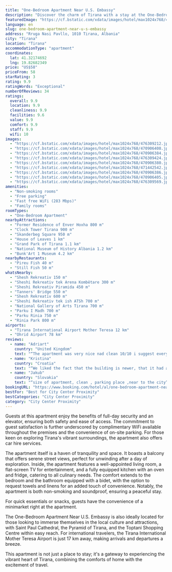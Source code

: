 ```yaml
---
title: "One-Bedroom Apartment Near U.S. Embassy"
description: "Discover the charm of Tirana with a stay at the One-Bedroom Apartment Near U."
featuredImage: "https://cf.bstatic.com/xdata/images/hotel/max1024x768/476309212.jpg?k=3dd99d9c7d304987822e69bffc70b03cce6a83190f6bfb157ea4584d13ce0704&o=&hp=1"
language: en
slug: one-bedroom-apartment-near-u-s-embassy
address: "Rruga Nasi Pavllo, 1010 Tirana, Albania"
city: "Tirana"
location: "Tirana"
accommodationType: "apartment"
coordinates:
  lat: 41.32174692
  lng: 19.82682349
price: "US$58"
priceFrom: 58
starRating: 3
rating: 9.9
ratingWords: "Exceptional"
numberOfReviews: 34
ratings:
  overall: 9.9
  location: 9.9
  cleanliness: 9.9
  facilities: 9.6
  value: 9.9
  comfort: 9.9
  staff: 9.9
  wifi: 10
images:
  - "https://cf.bstatic.com/xdata/images/hotel/max1024x768/476309212.jpg?k=3dd99d9c7d304987822e69bffc70b03cce6a83190f6bfb157ea4584d13ce0704&o=&hp=1"
  - "https://cf.bstatic.com/xdata/images/hotel/max1024x768/470906408.jpg?k=05b3786fd0d8a8df71a7ccec8335d6e9305fd9edb1adfa0476610d681156f805&o=&hp=1"
  - "https://cf.bstatic.com/xdata/images/hotel/max1024x768/470906384.jpg?k=66bad8f42a0f5906e74bc901db19684c72faab2292e01ed0ef44372c780ffcac&o=&hp=1"
  - "https://cf.bstatic.com/xdata/images/hotel/max1024x768/476309424.jpg?k=3f6cc5a61893f0a604b1dbec8a7fda5f495011a6c207cfd73a7e9a7695311ba5&o=&hp=1"
  - "https://cf.bstatic.com/xdata/images/hotel/max1024x768/470906380.jpg?k=25b935f7ecd1dfc7c2c6a1cce42436986dd1b250818550cdc0242c074ba6f7ac&o=&hp=1"
  - "https://cf.bstatic.com/xdata/images/hotel/max1024x768/471442542.jpg?k=9c8cbcb87141e1aebdf335992548fefb10e6a5f629e3d9bdaa148ada8e605c68&o=&hp=1"
  - "https://cf.bstatic.com/xdata/images/hotel/max1024x768/470906386.jpg?k=4bb3998e70020ade3e8e5bc1d23980de25f02d7e404e1c93f331db8a27e0f4c7&o=&hp=1"
  - "https://cf.bstatic.com/xdata/images/hotel/max1024x768/470906405.jpg?k=ad866cb5d8d2a1d65d14f407d65992b32b012a8f9636c34fb443a26c2277b7e6&o=&hp=1"
  - "https://cf.bstatic.com/xdata/images/hotel/max1024x768/476309569.jpg?k=02a449d5d9438fab4c450c98a10b6c88ebe1a4679688d331e4f55135ccfa2c14&o=&hp=1"
amenities:
  - "Non-smoking rooms"
  - "Free parking"
  - "Fast free WiFi (283 Mbps)"
  - "Family rooms"
roomTypes:
  - "One-Bedroom Apartment"
nearbyAttractions:
  - "Former Residence of Enver Hoxha 800 m"
  - "Clock Tower Tirana 900 m"
  - "Skanderbeg Square 950 m"
  - "House of Leaves 1 km"
  - "Grand Park of Tirana 1.1 km"
  - "National Museum of History Albania 1.2 km"
  - "Bunk'Art 1 Museum 4.2 km"
nearbyRestaurants:
  - "Pireu Fish 40 m"
  - "Still Fish 50 m"
whatsNearby:
  - "Shesh Rekreativ 150 m"
  - "Sheshi Rekreativ tek Arena Kombëtare 300 m"
  - "Sheshi Rekreativ Piramida 450 m"
  - "Tanners' Bridge 550 m"
  - "Shesh Rekreativ 600 m"
  - "Sheshi Rekreativ tek ish ATSh 700 m"
  - "National Gallery of Arts Tirana 700 m"
  - "Parku I Madh 700 m"
  - "Parku Rinia 750 m"
  - "Rinia Park 800 m"
airports:
  - "Tirana International Airport Mother Teresa 12 km"
  - "Ohrid Airport 78 km"
reviews:
  - name: "Adriart"
    country: "United Kingdom"
    text: "“The apartment was very nice nad clean 10/10 i suggest everyone to stay here”"
  - name: "Kristina"
    country: "Croatia"
    text: "“We liked the fact that the building is newer, that it had all the necessary facilities, that it is 10 minutes' walk from the center, that everything is within easy reach, that it has its own porter / security guard at the entrance to the building,...”"
  - name: "Jakub"
    country: "Slovakia"
    text: "“size of apartment, clean , parking place ,near to the city”"
bookingURL: "https://www.booking.com/hotel/al/one-bedroom-apartment-near-us-embassy.en-gb.html?aid=8035640"
bestFor: "Best for City Center Proximity"
bestCategories: "City Center Proximity"
category: "City Center Proximity"
---
```


Guests at this apartment enjoy the benefits of full-day security and an elevator, ensuring both safety and ease of access. The commitment to guest satisfaction is further underscored by complimentary WiFi available throughout the premises and the convenience of on-site parking. For those keen on exploring Tirana's vibrant surroundings, the apartment also offers car hire services.

The apartment itself is a haven of tranquility and space. It boasts a balcony that offers serene street views, perfect for unwinding after a day of exploration. Inside, the apartment features a well-appointed living room, a flat-screen TV for entertainment, and a fully equipped kitchen with an oven and fridge, catering to all culinary needs. The comfort extends to the bedroom and the bathroom equipped with a bidet, with the option to request towels and linens for an added touch of convenience. Notably, the apartment is both non-smoking and soundproof, ensuring a peaceful stay.

For quick essentials or snacks, guests have the convenience of a minimarket right at the apartment. 

The One-Bedroom Apartment Near U.S. Embassy is also ideally located for those looking to immerse themselves in the local culture and attractions, with Saint Paul Cathedral, the Pyramid of Tirana, and the Toptani Shopping Centre within easy reach. For international travelers, the Tirana International Mother Teresa Airport is just 17 km away, making arrivals and departures a breeze.

This apartment is not just a place to stay; it's a gateway to experiencing the vibrant heart of Tirana, combining the comforts of home with the excitement of travel.